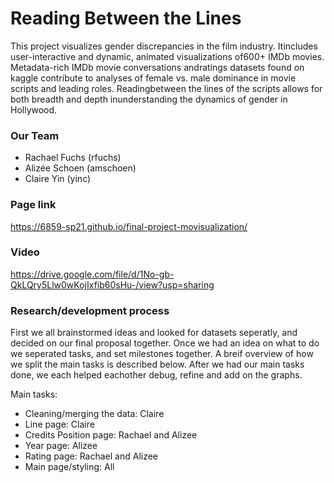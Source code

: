 # Reading Between the Lines

This project visualizes gender discrepancies in the film industry. Itincludes user-interactive and dynamic, animated visualizations of600+ IMDb movies. Metadata-rich IMDb movie conversations andratings datasets found on kaggle contribute to analyses of female vs.  male dominance in movie scripts and leading roles.  Readingbetween the lines of the scripts allows for both breadth and depth inunderstanding the dynamics of gender in Hollywood.

### Our Team
- Rachael Fuchs (rfuchs)
- Alizée Schoen (amschoen)
- Claire Yin (yinc)

### Page link
https://6859-sp21.github.io/final-project-movisualization/

### Video
https://drive.google.com/file/d/1No-gb-QkLQry5Llw0wKojIxfib60sHu-/view?usp=sharing

### Research/development process
First we all brainstormed ideas and looked for datasets seperatly, and decided on our final proposal together. Once we had an idea on what to do we seperated tasks, and set milestones together. A breif overview of how we split the main tasks is described below. After we had our main tasks done, we each helped eachother debug, refine and add on the graphs. 

Main tasks: 
- Cleaning/merging the data: Claire
- Line page: Claire 
- Credits Position page: Rachael and Alizee
- Year page: Alizee
- Rating page: Rachael and Alizee
- Main page/styling: All 

